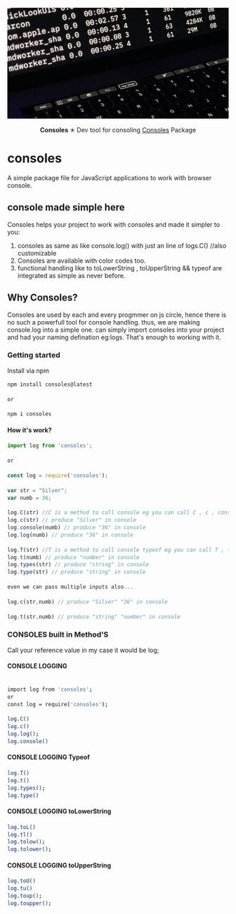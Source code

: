 <p align="center">
  <img alt="consoles" src="assets/terminal.jpg">
</p>
<p align="center">
  <strong>Consoles</strong> ✭ Dev tool for consoling  <a href="https://www.npmjs.com/package/consoles">Consoles</a> Package
</p>

# consoles
A simple package file for JavaScript applications to work with browser console. 

## console made simple here


Consoles helps your project to work with consoles and made it simpler to you:

1.  consoles as same as like console.log() with just an line of logs.C() //also customizable
2.  Consoles are available with color codes too.
3.  functional handling like to toLowerString , toUpperString && typeof are integrated as simple as never before.

## Why Consoles?

Consoles are used by each and every progmmer on js circle, hence there is no such a powerfull tool for console handling.
thus, we are making console.log into a simple one.
can simply import consoles into your project and had your naming defination eg:logs. That's enough to working with it.


### Getting started

Install via npm

```bash
npm install consoles@latest 

or

npm i consoles
```

#### How it's work?

```js
import log from 'consoles';

or 

const log = require('consoles');

var str = "Silver";
var numb = 36;

log.C(str) //C is a method to call console eg you can call C , c , consoles all are same
log.c(str) // produce "Silver" in console
log.console(numb) // produce "36" in console
log.log(numb) // produce "36" in console

log.T(str) //T is a method to call console typeof eg you can call T , t , types & type all are same.
log.t(numb) // produce "number" in console
log.types(str) // produce "string" in console
log.type(str) // produce "string" in console

even we can pass multiple inputs also...

log.c(str,numb) // produce "Silver" "36" in console

log.t(str,numb) // produce "string" "number" in console

```

### CONSOLES built in Method'S

Call your reference value in my case it would be log;

   #### CONSOLE LOGGING  

```bash

import log from 'consoles';
or 
const log = require('consoles');

log.C() 
log.c()
log.log();
log.console()

```

 #### CONSOLE LOGGING  Typeof

```bash
log.T() 
log.t()
log.types();
log.type()

```
  #### CONSOLE LOGGING  toLowerString

```bash
log.toL() 
log.tl()
log.tolow();
log.tolower();

```
  #### CONSOLE LOGGING  toUpperString

```bash
log.toU() 
log.tu()
log.toup();
log.toupper();

```
